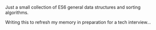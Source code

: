 Just a small collection of ES6 general data structures and sorting algorithms.

Writing this to refresh my memory in preparation for a tech interview...